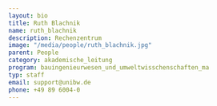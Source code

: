 ```yaml
---
layout: bio
title: Ruth Blachnik
name: ruth_blachnik
description: Rechenzentrum
image: "/media/people/ruth_blachnik.jpg"
parent: People
category: akademische_leitung
program: bauingenieurwesen_und_umweltwisschenschaften_ma
typ: staff
email: support@unibw.de
phone: +49 89 6004-0
---
```


